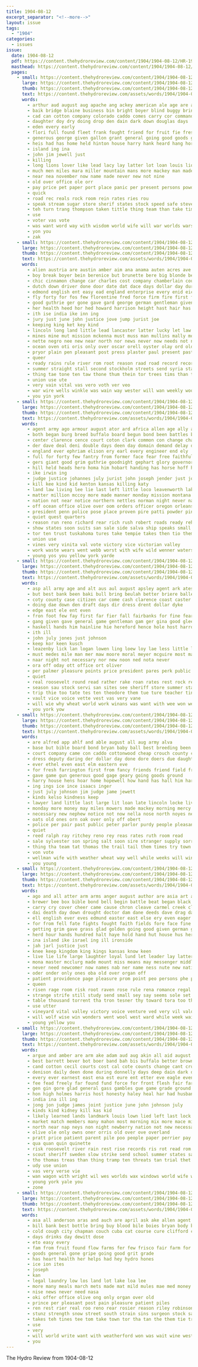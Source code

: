 ```yaml
---
title: 1904-08-12
excerpt_separator: "<!--more-->"
layout: issue
tags:
  - "1904"
categories:
  - issues
issue:
  date: 1904-08-12
  pdf: https://content.thehydroreview.com/content/1904/1904-08-12/HR-1904-08-12.pdf
  masthead: https://content.thehydroreview.com/content/1904/1904-08-12/masthead/HR-1904-08-12.jpg
  pages:
    - small: https://content.thehydroreview.com/content/1904/1904-08-12/small/HR-1904-08-12-01.jpg
      large: https://content.thehydroreview.com/content/1904/1904-08-12/large/HR-1904-08-12-01.jpg
      thumb: https://content.thehydroreview.com/content/1904/1904-08-12/thumbnails/HR-1904-08-12-01.jpg
      text: https://content.thehydroreview.com/assets/words/1904/1904-08-12/HR-1904-08-12-01.txt
      words:
        - arthur aud august aug apache ang ackey american ale age are ayer and alway all ana
        - baik bridge blaine business bin bright boyer blind buggy bring big brain bridgeport bank born but begin bryan
        - cad can cotton company colorado caddo comes carry cor commander come cash county custer
        - daughter doy dry doing drop den dain dark down douglas days
        - eden every early
        - flori full found fleet frank fought friend for fruit fie fresh from famous friday fall
        - generous george given gallon grant general going good goods gue
        - heis had has home held hinton house harry hank heard hang horse hook hydro heise
        - island ing ina
        - john jim jewell just
        - killing
        - long lions lover like lead lacy lay latter lot loan louis lion little lacey
        - much men miles mara miller mountain mans more mackey man made min money mens must mile
        - near nea november now name nade never new not nine
        - old over office ole orr
        - pay price pet paper port place panic per present persons powder pio
        - quick
        - road rec reals rock room rein rates ries rou
        - speak stream sugar store sherif states stock speed safe stevens soon sugden special sale saw stand state shui stoessel show saturday such still sad school schmitz see slot
        - teh turn trang thompson taken tittle thing team than take times tea the tony tobe till tress ton table
        - use
        - voter vas vote
        - was want word way with wisdom world wife will war worlds wars wide weatherford watch white window won
        - yon you
        - zak
    - small: https://content.thehydroreview.com/content/1904/1904-08-12/small/HR-1904-08-12-02.jpg
      large: https://content.thehydroreview.com/content/1904/1904-08-12/large/HR-1904-08-12-02.jpg
      thumb: https://content.thehydroreview.com/content/1904/1904-08-12/thumbnails/HR-1904-08-12-02.jpg
      text: https://content.thehydroreview.com/assets/words/1904/1904-08-12/HR-1904-08-12-02.txt
      words:
        - alien austria are austin amber aim ana anama auten acres ave arty aker arkansas aby able age arrow all american and august ald
        - boy break boyer bein berenice but brunette bere big blonde bet bees bunch bend base bleach bee body bren brick bolley bear both bristol boone blaze blacksmith begun bushyhead bas bonus been bitter bare buggy best ball blow
        - chic cinnamon change car charles cost company chamberlain court caraway class civil carp county cobb crouch cleveland cannon can cover contractor corn cooper chestnut canon cotton clever come city canal common centers cross cor cash chandler christ cen certain con
        - dutch down driver done door date dat dace days dollar day during denmark dine due dawes dies death deal dear debe
        - edmond english ent easy ead england enterprise every enid eich ero early ery
        - fly forty for fos few florentine fred force firm fire first front fund found fort fon foot fair fine farm fast field from fey foon flight fun fish far fewer fellow
        - good guthrie ger gone gave gard george german gentleman given governor grown gold gambling getting gravely gas gale germany grain
        - her health heed hor hed howard harrison height hast hair has him hydro haven hard hae heen horse hart hag hin honesty haney harbor hire hill hie hall head had home hose
        - ith ise india ike inn ing
        - jury just june john justice jove jump jurist joe
        - keeping king ket key kind
        - lincoln long land little lead lancaster latter lucky let law leeds league laughter love lathe late lawton liberal logan lace lion life larger last longer
        - mines mine mut mission mckenna must muss man mullins mally most morgan miles moral matter moth max men manifold marry more mane may might mona med means much mail members mansi
        - nette negro nee new near north nor news never now needs not nation
        - ocean oven oti oris only over oscar orell oyster olay ord old
        - pryor plain pen pleasant post press plaster paul present past proper porter president people per patient poles pagans public person pure place porch parks pesson points payne pretty pacific palace plant porto peace patent pees power pow pledge pum pare pork pales pounds poll
        - queer
        - ready rains rule river rom root reason raad road record recor roosevelt race rach reap red reno royalty rey risk rim real rata rond rabbit roff robert
        - summer straight stall second stockholm streets send syria station still stone seed see seem ship such stranger stairs sega said strength street school say steer sweden seis skop souther sin start states store story surgeon six state season showers sian sele steel southern salant speech short shi shawnee saw speaker sane sweet sleep sir
        - thing tae tone ten taw thone thum thein tor trees tims than then town tana tax trust them teas tighe thompson thy tal ting tat tay the tenn tho thar ton times table tree train thie
        - union use ute
        - very vain vital vas vero voth ver veo
        - war wire wells winkle was wain way wester will wan weekly wooden week wind weil wife work while well whit wires worth wade wheat wit with win wagoner western wellman wear went west
        - you yin york
    - small: https://content.thehydroreview.com/content/1904/1904-08-12/small/HR-1904-08-12-03.jpg
      large: https://content.thehydroreview.com/content/1904/1904-08-12/large/HR-1904-08-12-03.jpg
      thumb: https://content.thehydroreview.com/content/1904/1904-08-12/thumbnails/HR-1904-08-12-03.jpg
      text: https://content.thehydroreview.com/assets/words/1904/1904-08-12/HR-1904-08-12-03.txt
      words:
        - agent army ago armour august ator ard africa allen age ally albert ana ada albany antonio apple accord arthur alton ave and ami are able all
        - both began burg breed buffalo board begun bond been battles bray bull buyers butcher borders big brought beer brown boardman brick backs better body bee banks bonaparte bank bert box begin but business ber baird burrs bonds blue bis best busi back bidding bore buck
        - center clarence cence court coton clark common con change charley cause call chase carry company cattle counter cop curtain col citizen chamber centers came cradle cali clerk city cor chief come chero che canal car credit camp can cases colbert class close congress calendar corn county cave captain cross caudle certain crable coy course check
        - der dave deal deni double days deen day domain demand delay darko doll dies during date dallas dent death drinks down dev durant denver daily dian
        - england ever ephriam elison ery earl every engineer end ely
        - full for forty few fantry from former face fear free faithful fort found fine far forest flesh fruit front fellow fowler field fore fight fish ferguson fallen fell file first fair friends force fire
        - gers giant good grim guthrie goodnight gephart glory governor green going garrett gave given gov general gibson gies
        - hill held heads hero homa him hobart handing has horse hoff her hands hundred holding han head hour height hun ham hodges heart host hanson hoffman hood house home hurry had hamilton hunting henry husband hostler holes hugo
        - ike irwin ing
        - judge justice johannes july jurist john joseph jender just jones jen james
        - kill kee kind kid kenton kansas killing katy
        - land law living lee lie last left little loco leavenworth lake ley loss live lakes like lines lyman line large lack louisville lewis linwood loose long louis leas larger
        - matter million mccoy more made manner monday mission montana most march mans messenger murphy marriage milner moore mat mild mor members market men match mccurtain may meeker martin main mall miles missouri much mayor money man mal many mus mail mar
        - nation not near notice northern nettles norman night never napoleon nine new nile nettle neale north name nations now ness
        - off ocean office olive over oom orders officer oregon orleans old ore overbrook only
        - president penn police pose place proven pire patti powder pine per part plants peach pald prest pay press panama ponds persons peoria peace purchase private postal phillip plant points passen port pattison pacific pate people preston plenty public plan potts parker pos
        - quiet quest quarters
        - reason run reno richard rear rich rush robert roads ready rehm rate rupe reynolds regular range red ranch reer rolls running ran richer rockwell road river
        - show states soon suits san sale side salva ship speaks small soll southern stock short switch sturdy strike service smith shoot sur sage said station stone state special second shape shows stands seems sion sible sues songer shall season south string story sat shock set streams son shuttle struck session sweet september sault sol school savage saad say sergeant six sen
        - tor ten trust tuskahoma tures take tempie takes then tio them thousand thomas tal turn tell tate trom taken town tellers tee troop tie texas tahe the temples tex than train tost timber tha try tilden trees tumber thie tock terry tain tho temple tae
        - union use
        - vines very vinita val vote victory vice victorian valley
        - work waste wears went webb worst with wife wild wenner waters wait wonders weeks world while western windows wil wagoner woodward wesley wages wagon war william weak watchman won will week white west well way wallender wonder washington was works worlds wires win
        - young yos you yellow york yarde
    - small: https://content.thehydroreview.com/content/1904/1904-08-12/small/HR-1904-08-12-04.jpg
      large: https://content.thehydroreview.com/content/1904/1904-08-12/large/HR-1904-08-12-04.jpg
      thumb: https://content.thehydroreview.com/content/1904/1904-08-12/thumbnails/HR-1904-08-12-04.jpg
      text: https://content.thehydroreview.com/assets/words/1904/1904-08-12/HR-1904-08-12-04.txt
      words:
        - asp all army age and alt aus aul august apsley agent ark ates are aug artist aga ake arthur
        - but best bank been baki bull bring beulah better briere ballenger bird boys both bellows boy business buy barth blaine battle blair born
        - coty county case citizen car come cash clarence coast caster cas credit clark caddo charles clyde cela core can chill catton congress clerk cand
        - doing dae down den draft days dir dress drent dollar dyke
        - edge east ele ent even
        - fron foot few fay first far fier fall fairbanks for fine fear favor french famous farms farm fare foe
        - gang given gave general game gentleman gam ger gina good glee gaunt grade
        - haskell hands him hainline hie hereford hence hole host harrow how hard has hydro handcock helps hens hee her
        - ith ill
        - john july jones just johnson
        - keep kor keen kusch
        - leazenby lick lan logan lowen ling loew loy lae less little lovely like labor long loan light land late lacy lake life lord low lead
        - must medes mile man mer maw moore moral meyer mcguire most mandt mellow many morgan mith miss mcnally mary mate money men milk meena moline may male more mills
        - naar night not necessary nor new noon ned nota never
        - ora off oday ott office ort oliver
        - per palmer pleasure points price president pares perk public pay private promise pick port place pase plows people phelps paddy powel painting
        - quiet
        - real roosevelt round read rather rake roan rates rest rock rear roun
        - season sau stock servi san sites see sheriff store summer standard soe sale schools summit she sweet seems sue song styles strike stanly say sey sickles side subject september sunday stranger supe serene shore saal second sonia shaw sway sam show shill super sea special selves sung sum southwick
        - trip thie too tate tes ten theodore them tue ture teacher ting tow than tune treat ties tame tyler the teal thompson
        - vault vice voice vette vest vas very vane
        - will wie why wheat world work winans was want with wee won well wanna west wil went war week
        - you york yow
    - small: https://content.thehydroreview.com/content/1904/1904-08-12/small/HR-1904-08-12-05.jpg
      large: https://content.thehydroreview.com/content/1904/1904-08-12/large/HR-1904-08-12-05.jpg
      thumb: https://content.thehydroreview.com/content/1904/1904-08-12/thumbnails/HR-1904-08-12-05.jpg
      text: https://content.thehydroreview.com/assets/words/1904/1904-08-12/HR-1904-08-12-05.txt
      words:
        - are alfred app ahlf and able august all aug army alva
        - base but bible board bond bryan baby ball best breeding been bank blaine binder bors bulls boys bus butter billy business better bull blood beach bergthold
        - court company came con caddo cottonwood cheap crouch county creath curry cattle colony cream cock call corn cash clarence cal choice cartier can chief come carry cost card cases clerk cusey comes city course cluster
        - dress deputy daring der dollar day done dore doers due daughter dake death depot
        - ever ethel even east elm eastern eve
        - for fresh farrington first from fancy friends friend field friday fair farm ferguson foot fall full fish farms felton frank
        - gave game gun generous good gage geary going goods ground
        - harry house hens hoar home hopewell how hand has hall him harness henry heen hill hazel hands hydro hinton heacock hester henke had honorable hardware her hail hume hater
        - ing ings ice ince isaacs inger
        - just july johnson jim judge jame jewett
        - kinds kelso kindness keep
        - lawyer land little last large lit loan late lincoln locke live lee lever liberal line left long ling look less linscott
        - monday more money may miles mowers made mackey morning mercy much miller market miss mond myers mound mile mccormick man
        - necessary new nephew notice not now nella nose north noyes neigh
        - oats old ones orn oak over only off obert
        - police per pair past public peter parlor purdy people pleasant politi peters price paper pay private pratt pulse
        - quiet
        - reed ralph ray ritchey reno rey reas rates ruth room read
        - sale sylvester son spring salt soon sire stranger supply sorrow shaw sum sell styles stock such soul six sick sap she shown school sunday storm smell still see shoe seen sheriff seven staple stocker said sem schools straight shadow sweat
        - thing tha team tat thomas the trail tail them times try town treco train take thompson tin trip tan tor than timber
        - von vote
        - wellman wife with weather wheat way well while weeks will winans work week west was wilson wonder wile
        - you young
    - small: https://content.thehydroreview.com/content/1904/1904-08-12/small/HR-1904-08-12-06.jpg
      large: https://content.thehydroreview.com/content/1904/1904-08-12/large/HR-1904-08-12-06.jpg
      thumb: https://content.thehydroreview.com/content/1904/1904-08-12/thumbnails/HR-1904-08-12-06.jpg
      text: https://content.thehydroreview.com/assets/words/1904/1904-08-12/HR-1904-08-12-06.txt
      words:
        - ago and all atter arm arms anger august author are asia art ask angle aus army awe age
        - brewer bee box bible bond bell begin battle beat began black bending been business brought brook bai bunk brings boy blue band bold bis begun boss brooks bellow bast bodily blow back bright bent but brass both ber baal bunch bones bill bread bench bean bass bye bull big bost book beck bas bolder blade better boys ban boen
        - carry cry cover cheer came cause chron cleave carmel creek clear child craft close courage can cambridge crest come con change chamberlain chief cot chill cast cap court cave corners cotton catching canute course cote chance city collar cour comfort coffee chin clerk certain character
        - dai death day down drought doctor dam dane deeds dave drag dat danes dian days door dus dark done danger dry delay denly danish
        - ell english ever eves edmund easter east else ery even eager end every england easy elijah ems
        - for from fell fate fights fought faith fields fore face fine fire faithful full fires fix failing far fatal first fame fall friends faint fear finger fan force fitting few firm feathers found famous fetch friend
        - getting grim gave grass glad golden going good given german gainer guess gather guard glory germ
        - herd hour hands hundred halt haye hold hand hut house hus her half harp heard huge host has hot home how held homes hug heen health hie hath high head hope hem had harsh him harder heart honor harvest
        - ina island ike israel ing ill ironside
        - jah jarl justice just
        - knee keep kingdom king kings kansas know keen
        - live lie life large laughter loyal lund let leader lay latter last lon land lead look love laughing luke london left lesson lucky long late lose like little lah lege lord
        - mona master mcclurg made mount miss means may messenger middle more mans men many main mules marry mountain might mayor mund moment morning manner mich matter must man most mere morn much
        - never need newcomer now names nab ner name ness nute new nations necessary nails neighbors nowhere nor not nigh notice nation negro
        - oder onder only ones oba old over organ off
        - patient providence page pleasure prom point peo persons phe powder post plain path perish putt price people poor pair pause pear patience pro proud palace paw prophet past perfect place promise part
        - queen
        - risen rage room risk root raven rose rule rena romance regal rot ruffle real red rather romans rest rude river reed range rile ready rich road rien regan run rain
        - strange strife still study send small sey say seems sole set see sword son sul summer shown struck smiles show sunshine story sat string servant springs shook skill stern spence she straw south sirls ship sen stand sin sincere step silence severe sun shall shoulder stare single shows shine surgeon speech strong stream slay such sick speed sleep sense sor spring surprise save sue second seen stay swimmer southward service sea short sober soon sup steward sud settle six said speak staring search state shadow
        - table thousand torrent tha tron tesner thy toward tora too throne trip teat them taken ten thou turn take top throw toman tho trust thee test taste tett tee try trees then thi thrall tall touch tae than thing the tian tell teach till thor thun
        - use utter
        - vineyard vital valley victory voice venture ved very vil valor
        - will wolf wise win wonders went wool west ward while week wait wave was wonder willing with waste word won work welcome wish way well want walls words welk weary war wood wrath wit worth water why
        - young yellow you
    - small: https://content.thehydroreview.com/content/1904/1904-08-12/small/HR-1904-08-12-07.jpg
      large: https://content.thehydroreview.com/content/1904/1904-08-12/large/HR-1904-08-12-07.jpg
      thumb: https://content.thehydroreview.com/content/1904/1904-08-12/thumbnails/HR-1904-08-12-07.jpg
      text: https://content.thehydroreview.com/assets/words/1904/1904-08-12/HR-1904-08-12-07.txt
      words:
        - argue and amber are arm ake adam aud aug akin all aid august aman ache
        - best barrett bever bot boer band bah bis buffalo better brown bas birt box been bound both brands bout bond boor beggs bring bonaparte bennett bride big burn but born binder bear bulla business body bottle brakeman brought boys bearer back blood bow bottom books ber
        - cand cotton cecil courts cost cal cote counts change cant crust case caraway cook cure chief care class cinnamon congress camping cid carry company ches common can cain cases course city cold creek court cheek con
        - denison daily deen done during donnelly days deep dain dark davison door demand dallas danger due ding dean desire dimple deputy dodds dies doan death deal day
        - every ever earnest east ena est eure ent etter eve eagle even end
        - fee fead freely far found fund force for front flesh fair fare flight free fort fruit fast friend first furnish face florentine fer fewer fend from fall farm favor fruits fand flock fete farmer fell flyer fine
        - gen gin gore glad general gass gambles gue game grade ground genie giant goon germany gold goes good george galera
        - hon high holmes harris host honesty haley heal har had husband how hadley heard hundred him hurley hand hind honts haye hour health has harbor horse hus her home hunts
        - india ina ill ing
        - jong jon judge james joint justice june john johnson july
        - kinds kind kidney kill kas kid
        - likely learned lands landmark louis lown lied left last lock lose les large lack living loss ling lame long lion life leaders like love lesser longer little lake lump lydia lightning law lok lawton low
        - market match members many mahon most morning mix more mace miles maple mail man molton means margaret matter med mar miss mcalester much mister mcmahon moth made merchant men money mer mins morley may mate main male must
        - north near nap neys non night newberry nation not new necessary now news napoleon never ney
        - olive ole only owns oner orris old over ove overland
        - pratt price patient parent pile poo people paper perrier pay past plan paul powder point proper place pow pleasure por present pai per part person pou pain pleasant persons post prom policy president police
        - qua quan quin quinette
        - risk roosevelt river rain rest rise records ris rot read rom remedies rate rhodes root romin riley round roads red ready ried road
        - scout sheriff sweden slow strike send school summer states say saw saya small state sprain spoon settle shun sides side stockholm sine situ september seven syria said sleep seat see shuttle street sill such seeds she short south session sale selling sane seem story sense station strength smith sober swim still safe starch
        - tho thomas treas than thing tramp ten threats tan trial thet train town texas then tim take towns ton tie taken tory tex top them tae tant tow tenn trees trip the tam
        - udy use union
        - vas very verse vie
        - wan wagon with wright wil wes worlds wax windows world wife washington while was weekly will well wary western want work whitcomb worth wild won word ways westlake weight weary wate water week write wilt war win
        - young york yale you
        - zone
    - small: https://content.thehydroreview.com/content/1904/1904-08-12/small/HR-1904-08-12-08.jpg
      large: https://content.thehydroreview.com/content/1904/1904-08-12/large/HR-1904-08-12-08.jpg
      thumb: https://content.thehydroreview.com/content/1904/1904-08-12/thumbnails/HR-1904-08-12-08.jpg
      text: https://content.thehydroreview.com/assets/words/1904/1904-08-12/HR-1904-08-12-08.txt
      words:
        - asa all anderson aras and auch are april ask ake allen agent alias art
        - bill bank best bottle bring buy blood bile boies bryan body bine books been business bres beats barber
        - cold cough city chapman couch cuba cat course cure clifford cane care carter col can caldwell come call cash cream
        - days drinks day dewitt dose
        - eto easy every
        - fam from fruit found flow farms fer few frisco fair farm for
        - goods general gone gripe going good grit grade
        - has heart health her helps had hey hydro hones
        - ice ion ites
        - joseph
        - kan
        - legal laundry low los land lot lake loa lee
        - more many meals march mets made mat mild mules mae med money
        - nise news never need nasa
        - oki offer office olive ong only organ over old
        - prince per pleasant post pain pleasure patient piles
        - ren rest rier real roo reno rear rosier reason riley robinson
        - stunz strength snow street south strain sins surgeon stock salt six see sour service she summerton sell seal sick salb sui standard stevens sale streng son sey
        - takes teh tines tee tom take town tor tha tan the them tie tra ted
        - use
        - very
        - will world write want with weatherford won was wait wine west weak weiss work
        - you
---
```


The Hydro Review from 1904-08-12

<!--more-->

